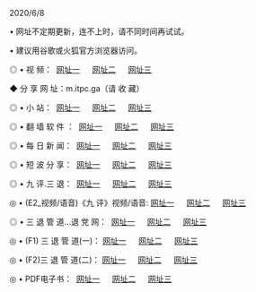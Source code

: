 <p>2020/6/8
<p>• 网址不定期更新，连不上时，请不同时间再试试。
<p>• 建议用谷歌或火狐官方浏览器访问。
<p>◎ • 视 频： 
<a href="http://hcf.csso.press/" target="_blank">网址一</a> 　 
<a href="http://haf.csso.press/" target="_blank">网址二</a> 　 
<a href="http://hbf.csso.press/b.html" target="_blank">网址三</a>
<p>◆ 分 享 网 址：m.itpc.ga（请 收 藏） </p>

<p>◎ • 小 站：  
<a href="http://hcf.csso.press/f.html" target="_blank">网址一</a> 　 
<a href="http://haf.csso.press/h.html" target="_blank">网址二</a> 　 
<a href="http://hbf.csso.press/k/" target="_blank">网址三</a></p>
<p>◎ • 翻 墙 软 件 ：  
<a href="http://hcf.csso.press/ff/" target="_blank">网址一</a> 　 
<a href="http://haf.csso.press/s/read/a1_nd.html" target="_blank">网址二</a> 　 
<a href="http://hbf.csso.press/ff/index.html" target="_blank">网址三</a></p>
<p>◎ • 每 日 新 闻：  
<a href="http://hcf.csso.press/day/" target="_blank">网址一</a> 　 
<a href="http://haf.csso.press/day/" target="_blank">网址二</a> 　 
<a href="http://hbf.csso.press/day/index.html" target="_blank">网址三</a></p>
<p>◎ • 短 波 分 享：  
<a href="http://hcf.csso.press/h/" target="_blank">网址一</a> 　 
<a href="http://haf.csso.press/h/" target="_blank">网址二</a> 　 
<a href="http://hbf.csso.press/h/index.html" target="_blank">网址三</a></p>
<p>◎ • 九 评.三 退：  
<a href="http://hcf.csso.press/t/" target="_blank">网址一</a> 　 
<a href="http://haf.csso.press/v2/index.html" target="_blank">网址二</a> 　 
<a href="http://hbf.csso.press/tt/index.html" target="_blank">网址三</a> 　</p>
<p>◎ • (E2_视频/语音)《九 评》视频/语音: 
<a href="http://hcf.csso.press/7738.html" target="_blank">网址一</a> 　 
<a href="http://haf.csso.press/7614.html" target="_blank">网址二</a> 　 
<a href="http://hbf.csso.press/7633.html" target="_blank">网址三</a></p>
<p>◎ • 三 退 管 道...退 党 网：  
<a href="http://hcf.csso.press/go/td1.html" target="_blank">网址一</a> 　 
<a href="http://haf.csso.press/go/td2.html" target="_blank">网址二</a> 　 
<a href="http://hbf.csso.press/go/td3.html" target="_blank">网址三</a></p>
<p>◎ • (F1) 三 退 管 道(一)： 
<a href="http://hcf.csso.press/dd/" target="_blank">网址一</a> 　 
<a href="http://haf.csso.press/s/read/a1_tdx.html" target="_blank">网址二</a> 　 
<a href="http://hbf.csso.press/dd/" target="_blank">网址三</a></p>
<p>◎ • (F2)三 退 管 道(二)： 
<a href="http://hbf.csso.press/d/" target="_blank">网址一</a> 　 
<a href="http://hcf.csso.press/d/index.html" target="_blank">网址二</a> 　 
<a href="http://haf.csso.press/d/" target="_blank">网址三</a></p>
<p>◎ • PDF电子书：  
<a href="http://hcf.csso.press/p/" target="_blank">网址一</a> 　 
<a href="http://haf.csso.press/p/index.html" target="_blank">网址二</a> 　 
<a href="http://hbf.csso.press/p/" target="_blank">网址三</a></p>
